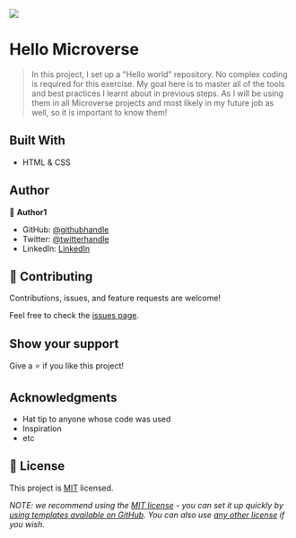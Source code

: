 ![](https://img.shields.io/badge/Microverse-blueviolet)

# Hello Microverse

> In this project, I set up a "Hello world" repository. No complex coding is required for this exercise. My goal here is to master all of the tools and best practices I learnt about in previous steps. As I will be using them in all Microverse projects and most likely in my future job as well, so it is important to know them!

## Built With

- HTML & CSS

## Author

👤 **Author1**

- GitHub: [@githubhandle](https://github.com/Solorics)
- Twitter: [@twitterhandle](https://twitter.com/Solorics2)
- LinkedIn: [LinkedIn](https://linkedin.com/in/solomon-opeyemi-0427a6155)

## 🤝 Contributing

Contributions, issues, and feature requests are welcome!

Feel free to check the [issues page](https://github.com/solorics/Microverse/issues).

## Show your support

Give a ⭐️ if you like this project!

## Acknowledgments

- Hat tip to anyone whose code was used
- Inspiration
- etc

## 📝 License

This project is [MIT](./LICENSE) licensed.

_NOTE: we recommend using the [MIT license](https://choosealicense.com/licenses/mit/) - you can set it up quickly by [using templates available on GitHub](https://docs.github.com/en/communities/setting-up-your-project-for-healthy-contributions/adding-a-license-to-a-repository). You can also use [any other license](https://choosealicense.com/licenses/) if you wish._